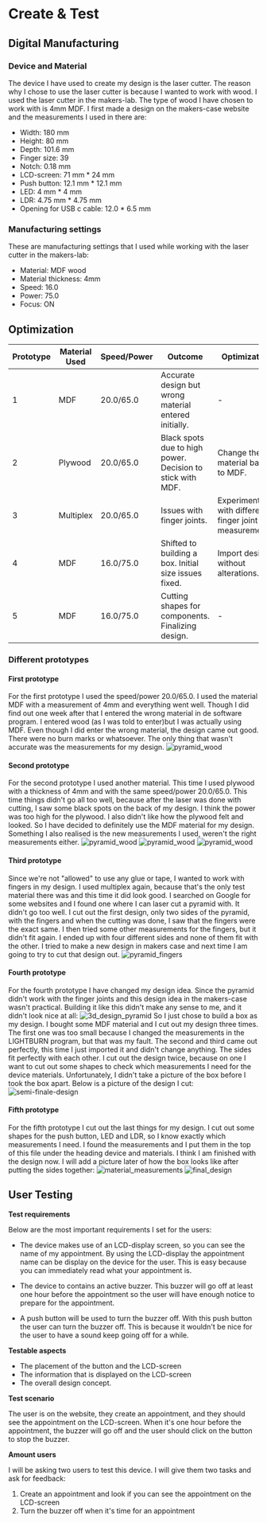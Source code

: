 # Create & Test

## Digital Manufacturing

### Device and Material
The device I have used to create my design is the laser cutter. The reason why I chose to use the laser cutter is because
I wanted to work with wood. I used the laser cutter in the makers-lab. The type of wood I have chosen to work with is 
4mm MDF. I first made a design on the makers-case website and the measurements I used in there are:

- Width: 180 mm
- Height: 80 mm
- Depth: 101.6 mm
- Finger size: 39
- Notch: 0.18 mm
- LCD-screen: 71 mm * 24 mm 
- Push button: 12.1 mm * 12.1 mm
- LED: 4 mm * 4 mm
- LDR: 4.75 mm * 4.75 mm
- Opening for USB c cable: 12.0 * 6.5 mm

### Manufacturing settings
These are manufacturing settings that I used while working with the laser cutter in the makers-lab:

- Material: MDF wood
- Material thickness: 4mm
- Speed: 16.0
- Power: 75.0
- Focus: ON

## Optimization

| Prototype | Material Used | Speed/Power | Outcome                                                    | Optimization                                         |
|-----------|---------------|-------------|------------------------------------------------------------|------------------------------------------------------|
| 1         | MDF           | 20.0/65.0   | Accurate design but wrong material entered initially.      | -                                                    |
| 2         | Plywood       | 20.0/65.0   | Black spots due to high power. Decision to stick with MDF. | Change the material back to MDF.                     |
| 3         | Multiplex     | 20.0/65.0   | Issues with finger joints.                                 | Experiment with different finger joint measurements. |
| 4         | MDF           | 16.0/75.0   | Shifted to building a box. Initial size issues fixed.      | Import design without alterations.                   |
| 5         | MDF           | 16.0/75.0   | Cutting shapes for components. Finalizing design.          | -                                                    |

### Different prototypes

#### First prototype

For the first prototype I used the speed/power 20.0/65.0. I used the material MDF with a measurement of 4mm
and everything went well. Though I did find out one week after that I entered the wrong material in de software program.
I entered wood (as I was told to enter)but I was actually using MDF. Even though I did enter the wrong material,
the design came out good. There were no burn marks or whatsoever. The only thing that wasn't accurate was the measurements
for my design.
![pyramid_wood](../assets/pyramid_wood_1.jpg)

#### Second prototype
For the second prototype I used another material. This time I used plywood with a thickness of 4mm and with the same
speed/power 20.0/65.0. This time things didn't go all too well, because after the laser was done with cutting,
I saw some black spots on the back of my design. I think the power was too high for the plywood. I also didn't like how
the plywood felt and looked. So I have decided to definitely use the MDF material for my design. Something I also realised
is the new measurements I used, weren't the right measurements either.
![pyramid_wood](../assets/pyramid_pro2_1.jpg)
![pyramid_wood](../assets/pyramid_pro2_2.jpg)
![pyramid_wood](../assets/pyramid_pro2_3.jpg)

#### Third prototype
Since we're not "allowed" to use any glue or tape, I wanted to work with fingers in my design. I used multiplex again,
because that's the only test material there was and this time it did look good. I searched on Google for some
websites and I found one where I can laser cut a pyramid with. It didn't go too well. I cut out the first design, only
two sides of the pyramid, with the fingers and when the cutting was done, I saw that the fingers were the exact same. I then
tried some other measurements for the fingers, but it didn't fit again. I ended up with four different sides and none of them
fit with the other. I tried to make a new design in makers case and next time I am going to try to cut that design out.
![pyramid_fingers](../assets/pyramid_fingers.jpg)

#### Fourth prototype
For the fourth prototype I have changed my design idea. Since the pyramid didn't work with the finger joints and this
design idea in the makers-case wasn't practical. Building it like this didn't make any sense to me, and it didn't look nice
at all:
![3d_design_pyramid](../assets/3d_pyramid_design.png)
So I just chose to build a box as my design. I bought some MDF material and I cut out my design three times. The first one
was too small because I changed the measurements in the LIGHTBURN program, but that was my fault. The second and third
came out perfectly, this time I just imported it and didn't change anything. The sides fit perfectly with each other. I 
cut out the design twice, because on one I want to cut out some shapes to check which measurements I need for the device 
materials. Unfortunately, I didn't take a picture of the box before I took the box apart. 
Below is a picture of the design I cut:
![semi-finale-design](../assets/semi-finale_design.jpg)

#### Fifth prototype
For the fifth prototype I cut out the last things for my design. I cut out some shapes for the push button, LED and LDR,
so I know exactly which measurements I need. I found the measurements and I put them in the top of this file under the 
heading device and materials. I think I am finished with the design now. I will add a picture later of how the box looks
like after putting the sides together:
![material_measurements](../assets/material_measurements.jpg)
![final_design](../assets/final_design.jpg)



## User Testing

**Test requirements**

Below are the most important requirements I set for the users:

- The device makes use of an LCD-display screen, so you can see the name of my appointment. By using
  the LCD-display the appointment name can be display on the device for the user. This is easy because you can immediately
  read what your appointment is.

- The device to contains an active buzzer. This buzzer will go off at least one hour before the
  appointment so the user will have enough notice to prepare for the appointment.

- A push button will be used to turn the buzzer off. With this push button the user can turn the buzzer off.
  This is because it wouldn't be nice for the user to have a sound keep going off for a while.

**Testable aspects**

- The placement of the button and the LCD-screen
- The information that is displayed on the LCD-screen
- The overall design concept.

**Test scenario**

The user is on the website, they create an appointment, and they should see the appointment on the LCD-screen. When it's
one hour before the appointment, the buzzer will go off and the user should click on the button to stop the buzzer.

**Amount users**

I will be asking two users to test this device. I will give them two tasks and ask for feedback:

1. Create an appointment and look if you can see the appointment on the LCD-screen
2. Turn the buzzer off when it's time for an appointment